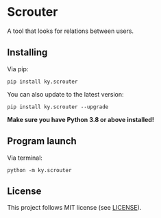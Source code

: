 # Scrouter

A tool that looks for relations between users.

## Installing

Via pip:

```
pip install ky.scrouter
```

You can also update to the latest version:

```
pip install ky.scrouter --upgrade
```

**Make sure you have Python 3.8 or above installed!**

## Program launch

Via terminal:

```
python -m ky.scrouter
```

## License
This project follows MIT license (see [LICENSE](LICENSE)).
